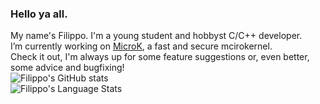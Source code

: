 ### Hello ya all.
My name's Filippo. I'm a young student and hobbyst C/C++ developer.  
I’m currently working on [MicroK](https://github.com/MicroK-OS/microk), a fast and secure mcirokernel.  
Check it out, I'm always up for some feature suggestions or, even better, some advice and bugfixing!  
![Filippo's GitHub stats](https://github-readme-stats.vercel.app/api?username=FilippoMutta&theme=tokyonight)  
![Filippo's Language Stats](https://github-readme-stats.vercel.app/api/top-langs/?username=FilippoMutta&langs_count=5&theme=tokyonight)  
